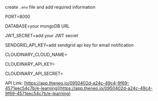 create `.env` file and add required information

PORT=8000

DATABASE=your mongoDB URL

JWT_SECRET=add your JWT secret

SENDGRID_API_KEY=add sendgrid api key for email notification

CLOUDINARY_CLOUD_NAME=

CLOUDINARY_API_KEY=

CLOUDINARY_API_SECRET=


API Link: [https://app.theneo.io/0950402d-a24c-49c4-9f69-4571eec54c7b/e-learning](https://app.theneo.io/0950402d-a24c-49c4-9f69-4571eec54c7b/e-learning)
